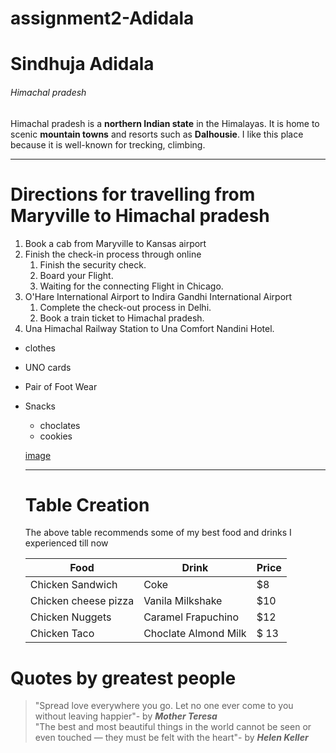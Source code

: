 # assignment2-Adidala
# Sindhuja Adidala
###### Himachal pradesh

Himachal pradesh is a **northern Indian state** in the Himalayas. It is home to scenic **mountain towns** and resorts such as **Dalhousie**. I like this place because it is well-known for trecking, climbing. 

---


# Directions for travelling from Maryville to Himachal pradesh
1. Book a cab from Maryville to Kansas airport
2. Finish the check-in process through online 
   1. Finish the security check.
   2. Board your Flight.
   3. Waiting for the connecting Flight in Chicago.
3. O'Hare International Airport to Indira Gandhi International Airport
   1. Complete the check-out process in Delhi.
   2. Book a train ticket to Himachal pradesh.
4. Una Himachal Railway Station to Una Comfort Nandini Hotel.

* clothes
* UNO cards
* Pair of Foot Wear
* Snacks
  * choclates
  * cookies

  [image](https://github.com/SINDHUJA-ADIDALA/assignment2-Adidala/blob/main/AboutMe.md)

  ---

  # Table Creation

  The above table recommends some of my best food and drinks I experienced till now

  |          Food                        |        Drink                | Price   |
  |          ----                        |        -----                | -----   |
  |       Chicken Sandwich               |       Coke                  | $8      |
  |       Chicken cheese pizza           |      Vanila Milkshake       | $10     |
  |       Chicken Nuggets                |      Caramel Frapuchino     | $12     |
  |       Chicken Taco                   |      Choclate Almond Milk   | $ 13    |


# Quotes by greatest people

> "Spread love everywhere you go. Let no one ever come to you without leaving happier"- by ***Mother Teresa*** <br>
> "The best and most beautiful things in the world cannot be seen or even touched — they must be felt with the heart"- by ***Helen Keller***


